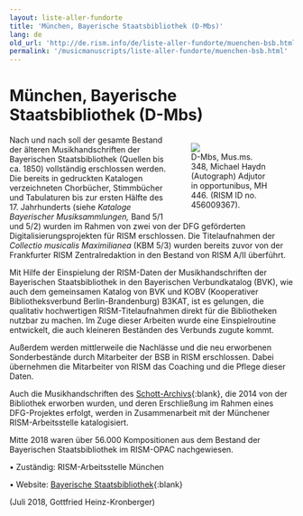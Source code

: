 ```yaml
---
layout: liste-aller-fundorte
title: 'München, Bayerische Staatsbibliothek (D-Mbs)'
lang: de
old_url: 'http://de.rism.info/de/liste-aller-fundorte/muenchen-bsb.html'
permalink: '/musicmanuscripts/liste-aller-fundorte/muenchen-bsb.html'
---
```



# München, Bayerische Staatsbibliothek (D-Mbs)


<div style="float: right; width: 44%">
   <figure class="figure">
      <div class="float-left">
        <a href="/images/old/fileadmin/csm_HaydnM_Autogr_00348_015_0489b79853.jpg" target="_blank">  <img src="/images/old/fileadmin/csm_HaydnM_Autogr_00348_015_0489b79853.jpg"> </a>
      </div>
      <figcaption class="figcaption">
         D-Mbs, Mus.ms. 348, Michael Haydn (Autograph) Adjutor in opportunibus, MH 446. (RISM ID no. 456009367).
      </figcaption>
   </figure>
</div>


Nach und nach soll der gesamte Bestand der älteren Musikhandschriften der Bayerischen Staatsbibliothek (Quellen bis ca. 1850) vollständig erschlossen werden. Die bereits in gedruckten Katalogen verzeichneten Chorbücher, Stimmbücher und Tabulaturen bis zur ersten Hälfte des 17. Jahrhunderts (siehe _Kataloge Bayerischer Musiksammlungen,_ Band 5/1 und 5/2) wurden im Rahmen von zwei von der DFG geförderten Digitalisierungsprojekten für RISM erschlossen. Die Titelaufnahmen der _Collectio musicalis Maximilianea_ (KBM 5/3) wurden bereits zuvor von der Frankfurter RISM Zentralredaktion in den Bestand von RISM A/II überführt.

Mit Hilfe der Einspielung der RISM-Daten der Musikhandschriften der Bayerischen Staatsbibliothek in den Bayerischen Verbundkatalog (BVK), wie auch dem gemeinsamen Katalog von BVK und KOBV (Kooperativer Bibliotheksverbund Berlin-Brandenburg) B3KAT, ist es gelungen, die qualitativ hochwertigen RISM-Titelaufnahmen direkt für die Bibliotheken nutzbar zu machen. Im Zuge dieser Arbeiten wurde eine Einspielroutine entwickelt, die auch kleineren Beständen des Verbunds zugute kommt.

Außerdem werden mittlerweile die Nachlässe und die neu erworbenen Sonderbestände durch Mitarbeiter der BSB in RISM erschlossen. Dabei übernehmen die Mitarbeiter von RISM das Coaching und die Pflege dieser Daten.

Auch die Musikhandschriften des [Schott-Archivs](https://schottarchiv-digital.de "Opens external link in new window"){:blank}, die 2014 von der Bibliothek erworben wurden, und deren Erschließung im Rahmen eines DFG-Projektes erfolgt, werden in Zusammenarbeit mit der Münchener RISM-Arbeitsstelle katalogisiert.

Mitte 2018 waren über 56.000 Kompositionen aus dem Bestand der Bayerischen Staatsbibliothek im RISM-OPAC nachgewiesen.

• Zuständig: RISM-Arbeitsstelle München

• Website: [Bayerische Staatsbibliothek](https://www.bsb-muenchen.de/sammlungen/musik/ "Opens external link in new window"){:blank}

(Juli 2018, Gottfried Heinz-Kronberger)
